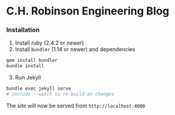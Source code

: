 # C.H. Robinson Engineering Blog

### Installation

1. Install ruby (2.4.2 or newer)
2. Install `bundler` (1.14 or newer) and dependencies

```sh
gem install bundler
bundle install
```

3. Run Jekyll

```sh
bundle exec jekyll serve
# include --watch to re-build on changes
```

The site will now be served from `http://localhost:4000`
